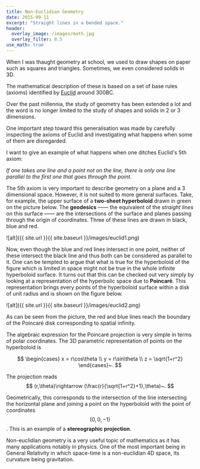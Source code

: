 ```yaml
---
title: Non-Euclidian Geometry
date: 2015-09-11
excerpt: "Straight lines in a bended space."
header:
  overlay_image: /images/math.jpg
  overlay_filter: 0.5
use_math: true
---
```


When I was thaught geometry at school, we used to draw shapes on paper such as squares and triangles. Sometimes, we even considered solids in 3D.

The mathematical description of these is based on a set of base rules (axioms) identified by [Euclid](https://en.wikipedia.org/wiki/Euclid) around 300BC.

Over the past millennia, the study of geometry has been extended a lot and the word is no longer limited to the study of shapes and solids in 2 or 3 dimensions.

One important step toward this generalisation was made by carefully inspecting the axioms of Euclid and investigating what happens when some of them are disregarded.

I want to give an example of what happens when one ditches Euclid's 5th axiom:

*If one takes one line and a point not on the line, there is only one line parallel to the first one that goes through the point.*

The 5th axiom is very important to describe geometry on a plane and a 3 dimensional space. However, it is not suited to more general surfaces. Take, for example, the upper surface of a **two-sheet hyperboloid** drawn in green on the picture below. The **geodesics** —— the equivalent of the *straight lines* on this surface —— are the intersections of the surface and planes passing through the origin of coordinates. Three of these lines are drawn in black, blue and red.

![alt]({{ site.url }}{{ site.baseurl }}/images/euclid1.png)

Now, even though the blue and red lines intersect in one point, neither of these intersect the black line and thus both can be considered as parallel to it. One can be tempted to argue that what is true for the hyperboloid of the figure which is limited in space might not be true in the whole infinite hyperboloid surface. It turns out that this can be checked out very simply by looking at a representation of the hyperbolic space due to **Poincaré**. This representation brings every points of the hyperboloid surface within a disk of unit radius and is shown on the figure below.

![alt]({{ site.url }}{{ site.baseurl }}/images/euclid2.png)

As can be seen from the picture, the red and blue lines reach the boundary of the Poincaré disk corresponding to spatial infinity.

The algebraic expression for the Poincaré projection is very simple in terms of polar coordinates. The 3D parametric representation of points on the hyperboloid is

$$
\begin{cases}
x = r\cos\theta \\
y = r\sin\theta \\
z = \sqrt{1+r^2}
\end{cases}~.  
$$

The projection reads
$$
(r,\theta)\rightarrow (\frac{r}{\sqrt{1+r^2}+1},\theta)~.
$$

Geometrically, this corresponds to the intersection of the line intersecting the horizontal plane and joining a point on the hyperboloid with the point of coordinates $$(0,0,-1)$$. This is an example of a **stereographic projection**.

Non-euclidian geometry is a very useful topic of mathematics as it has many applications notably in physics. One of the most important being in General Relativity in which space-time is a non-euclidian 4D space, its curvature being gravitation.
